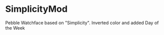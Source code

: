 SimplicityMod
=============

Pebble Watchface based on "Simplicity". Inverted color and added Day of the Week
